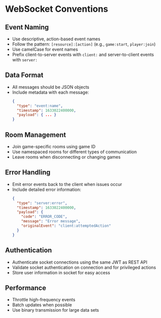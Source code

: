 # WebSocket Conventions

## Event Naming
- Use descriptive, action-based event names
- Follow the pattern: `[resource]:[action]` (e.g., `game:start`, `player:join`)
- Use camelCase for event names
- Prefix client-to-server events with `client:` and server-to-client events with `server:`

## Data Format
- All messages should be JSON objects
- Include metadata with each message:
  ```json
  {
    "type": "event:name",
    "timestamp": 1633022400000,
    "payload": { ... }
  }
  ```

## Room Management
- Join game-specific rooms using game ID
- Use namespaced rooms for different types of communication
- Leave rooms when disconnecting or changing games

## Error Handling
- Emit error events back to the client when issues occur
- Include detailed error information:
  ```json
  {
    "type": "server:error",
    "timestamp": 1633022400000,
    "payload": {
      "code": "ERROR_CODE",
      "message": "Error message",
      "originalEvent": "client:attemptedAction"
    }
  }
  ```

## Authentication
- Authenticate socket connections using the same JWT as REST API
- Validate socket authentication on connection and for privileged actions
- Store user information in socket for easy access

## Performance
- Throttle high-frequency events
- Batch updates when possible
- Use binary transmission for large data sets 